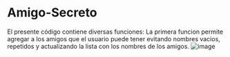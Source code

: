 # Amigo-Secreto
El presente código contiene diversas funciones:
La primera funcion permite agregar a los amigos que el usuario puede tener evitando nombres vacios, repetidos y actualizando la lista con los nombres de los amigos.
![image](https://github.com/user-attachments/assets/d2d491a5-7a82-474c-80a6-477a2ef7795a)
